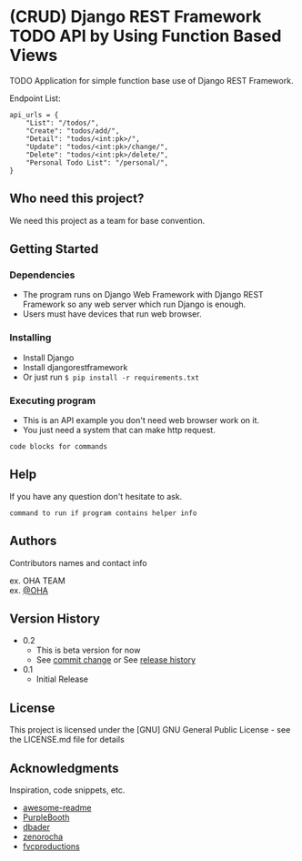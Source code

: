 # (CRUD) Django REST Framework TODO API by Using Function Based Views

TODO Application for simple function base use of Django REST Framework.

Endpoint List:

    api_urls = {
        "List": "/todos/",
        "Create": "todos/add/",
        "Detail": "todos/<int:pk>/",
        "Update": "todos/<int:pk>/change/",
        "Delete": "todos/<int:pk>/delete/",
        "Personal Todo List": "/personal/",
    }

## Who need this project?

We need this project as a team for base convention.

## Getting Started

### Dependencies

* The program runs on Django Web Framework with Django REST Framework so any web server which run Django is enough.
* Users must have devices that run web browser. 

### Installing

* Install Django 
* Install djangorestframework 
* Or just run ```$ pip install -r requirements.txt```

### Executing program

* This is an API example you don't need web browser work on it.
* You just need a system that can make http request.
```
code blocks for commands
```

## Help

If you have any question don't hesitate to ask.
```
command to run if program contains helper info
```

## Authors

Contributors names and contact info

ex. OHA TEAM  
ex. [@OHA]([https://twitter.com/dompizzie](https://github.com/oha-organization))

## Version History

* 0.2
    * This is beta version for now
    * See [commit change]() or See [release history]()
* 0.1
    * Initial Release

## License

This project is licensed under the [GNU] GNU General Public License - see the LICENSE.md file for details

## Acknowledgments

Inspiration, code snippets, etc.
* [awesome-readme](https://github.com/matiassingers/awesome-readme)
* [PurpleBooth](https://gist.github.com/PurpleBooth/109311bb0361f32d87a2)
* [dbader](https://github.com/dbader/readme-template)
* [zenorocha](https://gist.github.com/zenorocha/4526327)
* [fvcproductions](https://gist.github.com/fvcproductions/1bfc2d4aecb01a834b46)
